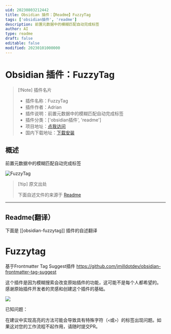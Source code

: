 ```yaml
---
uid: 20230803212442
title: Obsidian 插件：【Readme】FuzzyTag
tags: ['obsidian插件', 'readme']
description: 前置元数据中的模糊匹配自动完成标签
author: AI
type: readme
draft: false
editable: false
modified: 20230101000000
---
```


# Obsidian 插件：FuzzyTag

> [!Note] 插件名片
> - 插件名称：FuzzyTag
> - 插件作者：Adrian
> - 插件说明：前置元数据中的模糊匹配自动完成标签
> - 插件分类：['obsidian插件', 'readme']
> - 项目地址：[点我访问](https://github.com/adriandersen/obsidian-fuzzytag)
> - 国内下载地址：[下载安装](https://pkmer.cn/products/plugin/pluginMarket/?obsidian-fuzzytag)

## 概述

前置元数据中的模糊匹配自动完成标签

![FuzzyTag](https://cdn.pkmer.cn/covers/obsidian-fuzzytag.png!pkmer)

> [!tip] 原文出处
> 
>下面自述文件的来源于 [Readme](https://ghproxy.net/https://raw.githubusercontent.com/adriandersen/obsidian-fuzzytag/master/README.md)
> 

---

## Readme(翻译）

下面是 [[obsidian-fuzzytag]] 插件的自述翻译



# Fuzzytag

基于Frontmatter Tag Suggest插件
https://github.com/jmilldotdev/obsidian-frontmatter-tag-suggest

这个插件是因为模糊搜索会改变原始插件的功能，这可能不是每个人都希望的。
感谢原始插件开发者的灵感和创建这个插件的基础。

![](screenshot.png)

已知问题：

在建议中实现高亮的方法可能会导致具有特殊字符（`<`或`>`）的标签出现问题。如果这对您的工作流程不起作用，请随时提交PR。



